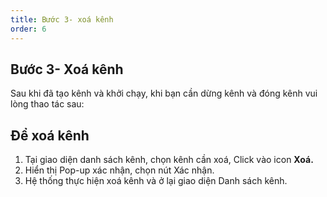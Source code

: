 ```yaml
---
title: Bước 3- xoá kênh
order: 6
---
```


## Bước 3- Xoá kênh
Sau khi đã tạo kênh và khởi chạy, khi bạn cần dừng kênh và đóng kênh vui lòng thao tác sau:

## Để xoá kênh

1. Tại giao diện danh sách kênh, chọn kênh cần xoá, Click vào icon **Xoá.**
2. Hiển thị Pop-up xác nhận, chọn nút Xác nhận.
3. Hệ thống thực hiện xoá kênh và ở lại giao diện Danh sách kênh.